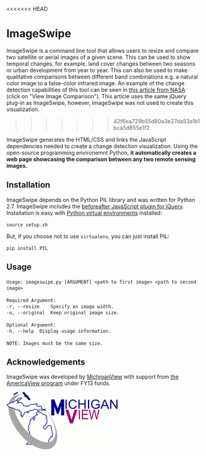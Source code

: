 <<<<<<< HEAD

# ImageSwipe

ImageSwipe is a command line tool that allows users to resize and compare two satellite or aerial images of a given scene.
This can be used to show temporal changes, for example, land cover changes between two seasons or urban development from year to year.
This can also be used to make qualitative comparisons between different band combinations e.g. a natural color image to a false-color infrared image.
An example of the change detection capabilities of this tool can be seen in [this article from NASA](http://earthobservatory.nasa.gov/IOTD/view.php?id=81368) (click on "View Image Comparison").
This article uses the same jQuery plug-in as ImageSwipe, however, ImageSwipe was not used to create this visualization.
>>>>>>> 42f6ea729b55d80a3e27da53a1b1bca5d855e1f2

ImageSwipe generates the HTML/CSS and links the JavaScript dependencies needed to create a change detection visualization.
Using the open-source programming environemnt Python, **it automatically creates a web page showcasing the comparison between any two remote sensing images.**

## Installation

ImageSwipe depends on the Python PIL library and was written for Python 2.7.
ImageSwipe includes the [beforeafter JavaScript plugin for jQuery](http://www.catchmyfame.com/2009/06/25/jquery-beforeafter-plugin/).
Installation is easy with [Python virtual environments](https://pypi.python.org/pypi/virtualenv) installed:

    source setup.sh

But, if you choose not to use `virtualenv`, you can just install PIL:

    pip install PIL

## Usage

    Usage: imageswipe.py [ARGUMENT] <path to first image> <path to second image>

    Required Argument:
    -r, --resize	Specify an image width.
    -o, --original	Keep original image size.

    Optional Argument:
    -h, --help	Display usage information. 

    NOTE: Images must be the same size.

## Acknowledgements

ImageSwipe was developed by [MichiganView](http://www.michiganview.org) with support from [the AmericaView program](http://www.americaview.org/) under FY13 funds.

![alt tag](MichiganView.gif)

